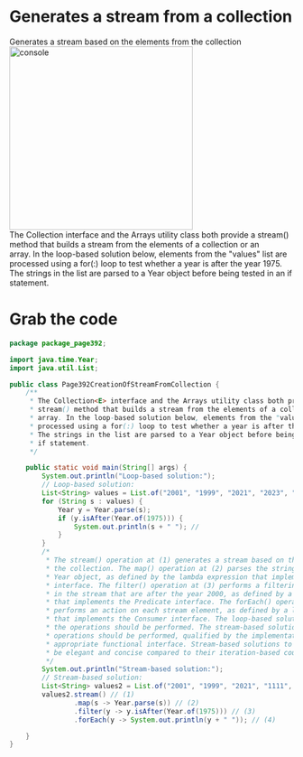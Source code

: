 # Generates a stream from a collection
Generates a stream based on the elements from the collection<br>
<img width="325" alt="console" src="https://github.com/danielurra/generates-a-stream-from-a-collection/assets/51704179/ff25d083-32e6-4549-aa47-9f9e703fc97c"><br>
The Collection<E> interface and the Arrays utility class both provide a stream() method that builds a stream from the elements of a collection or an<br>
array. In the loop-based solution below, elements from the "values" list are processed using a for(:) loop to test whether a year is after the year 1975.<br>
The strings in the list are parsed to a Year object before being tested in an if statement.<br>
# Grab the code
```java
package package_page392;

import java.time.Year;
import java.util.List;

public class Page392CreationOfStreamFromCollection {
	/**
	 * The Collection<E> interface and the Arrays utility class both provide a
	 * stream() method that builds a stream from the elements of a collection or an
	 * array. In the loop-based solution below, elements from the "values" list are
	 * processed using a for(:) loop to test whether a year is after the year 2000.
	 * The strings in the list are parsed to a Year object before being tested in an
	 * if statement.
	 */

	public static void main(String[] args) {
		System.out.println("Loop-based solution:");
		// Loop-based solution:
		List<String> values = List.of("2001", "1999", "2021", "2023", "2024", "1978");
		for (String s : values) {
			Year y = Year.parse(s);
			if (y.isAfter(Year.of(1975))) {
				System.out.println(s + " "); //
			}
		}
		/*
		 * The stream() operation at (1) generates a stream based on the elements from
		 * the collection. The map() operation at (2) parses the string elements to a
		 * Year object, as defined by the lambda expression that implements the Function
		 * interface. The filter() operation at (3) performs a filtering of the elements
		 * in the stream that are after the year 2000, as defined by a lambda expression
		 * that implements the Predicate interface. The forEach() operation at (4)
		 * performs an action on each stream element, as defined by a lambda expression
		 * that implements the Consumer interface. The loop-based solution specifies how
		 * the operations should be performed. The stream-based solution states what
		 * operations should be performed, qualified by the implementation of an
		 * appropriate functional interface. Stream-based solutions to many problems can
		 * be elegant and concise compared to their iteration-based counterparts.
		 */
		System.out.println("Stream-based solution:");
		// Stream-based solution:
		List<String> values2 = List.of("2001", "1999", "2021", "1111", "1112", "1113");
		values2.stream() // (1)
				.map(s -> Year.parse(s)) // (2)
				.filter(y -> y.isAfter(Year.of(1975))) // (3)
				.forEach(y -> System.out.println(y + " ")); // (4)

	}
}
```
